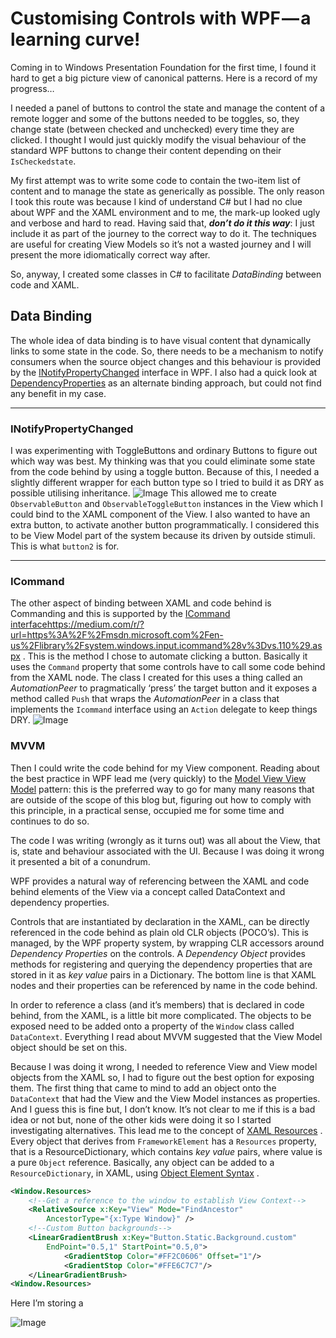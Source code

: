 # Customising Controls with WPF — a learning curve!  
Coming in to Windows Presentation Foundation for the first time, I found it hard to get a big picture view of canonical patterns. Here is a record of my progress…

I needed a panel of buttons to control the state and manage the content of a remote logger and some of the buttons needed to be toggles, so, they change state (between checked and unchecked) every time they are clicked. I thought I would just quickly modify the visual behaviour of the standard WPF buttons to change their content depending on their `IsCheckedstate`.

My first attempt was to write some code to contain the two-item list of content and to manage the state as generically as possible. The only reason I took this route was because I kind of understand C# but I had no clue about WPF and the XAML environment and to me, the mark-up looked ugly and verbose and hard to read. Having said that, _**don’t do it this way**_: I just include it as part of the journey to the correct way to do it. The techniques are useful for creating View Models so it’s not a wasted journey and I will present the more idiomatically correct way after.

So, anyway, I created some classes in C# to facilitate _DataBinding_ between code and XAML.

## Data Binding
The whole idea of data binding is to have visual content that dynamically links to some state in the code. So, there needs to be a mechanism to notify consumers when the source object changes and this behaviour is provided by the [INotifyPropertyChanged](https://medium.com/r/?url=https%3A%2F%2Fmsdn.microsoft.com%2Fen-us%2Flibrary%2Fsystem.componentmodel.inotifypropertychanged%2528v%3Dvs.110%2529.aspx%3Ff%3D255%26MSPPError%3D-2147217396) interface in WPF. I also had a quick look at [DependencyProperties](https://medium.com/r/?url=https%3A%2F%2Fmsdn.microsoft.com%2Fen-us%2Flibrary%2Fms752914%2528v%3Dvs.110%2529.aspx%3Ff%3D255%26MSPPError%3D-2147217396) as an alternate binding approach, but could not find any benefit in my case.


---

### INotifyPropertyChanged  
I was experimenting with ToggleButtons and ordinary Buttons to figure out which way was best. My thinking was that you could eliminate some state from the code behind by using a toggle button. Because of this, I needed a slightly different wrapper for each button type so I tried to build it as DRY as possible utilising inheritance.
![Image](img/INotify.jpg)
This allowed me to create `ObservableButton` and `ObservableToggleButton` instances in the View which I could bind to the XAML component of the View. I also wanted to have an extra button, to activate another button programmatically. I considered this to be View Model part of the system because its driven by outside stimuli. This is what `button2` is for.


---

### ICommand  
The other aspect of binding between XAML and code behind is Commanding and this is supported by the [ICommand interface]()https://medium.com/r/?url=https%3A%2F%2Fmsdn.microsoft.com%2Fen-us%2Flibrary%2Fsystem.windows.input.icommand%28v%3Dvs.110%29.aspx . This is the method I chose to automate clicking a button. Basically it uses the `Command` property that some controls have to call some code behind from the XAML node. The class I created for this uses a thing called an _AutomationPeer_ to pragmatically ‘press’ the target button and it exposes a method called `Push` that wraps the _AutomationPeer_ in a class that implements the `Icommand` interface using an `Action` delegate to keep things DRY.
![Image](img/ICommand.jpg)
### MVVM  
Then I could write the code behind for my View component. Reading about the best practice in WPF lead me (very quickly) to the [Model View View Model](https://medium.com/r/?url=https%3A%2F%2Fmsdn.microsoft.com%2Fen-us%2Flibrary%2Fhh848246.aspx%3Ff%3D255%26MSPPError%3D-2147217396) pattern: this is the preferred way to go for many many reasons that are outside of the scope of this blog but, figuring out how to comply with this principle, in a practical sense, occupied me for some time and continues to do so.

The code I was writing (wrongly as it turns out) was all about the View, that is, state and behaviour associated with the UI. Because I was doing it wrong it presented a bit of a conundrum.

WPF provides a natural way of referencing between the XAML and code behind elements of the View via a concept called DataContext and dependency properties.

Controls that are instantiated by declaration in the XAML, can be directly referenced in the code behind as plain old CLR objects (POCO’s). This is managed, by the WPF property system, by wrapping CLR accessors around _Dependency Properties_ on the controls. A _Dependency Object_ provides methods for registering and querying the dependency properties that are stored in it as _key value_ pairs in a Dictionary. The bottom line is that XAML nodes and their properties can be referenced by name in the code behind.

In order to reference a class (and it’s members) that is declared in code behind, from the XAML, is a little bit more complicated. The objects to be exposed need to be added onto a property of the `Window` class called `DataContext`. Everything I read about MVVM suggested that the View Model object should be set on this.

Because I was doing it wrong, I needed to reference View and View model objects from the XAML so, I had to figure out the best option for exposing them. The first thing that came to mind to add an object onto the `DataContext` that had the View and the View Model instances as properties. And I guess this is fine but, I don’t know. It’s not clear to me if this is a bad idea or not but, none of the other kids were doing it so I started investigating alternatives. This lead me to the concept of [XAML Resources](https://medium.com/r/?url=https%3A%2F%2Fmsdn.microsoft.com%2Fen-us%2Flibrary%2Fms750613%2528v%3Dvs.110%2529.aspx%3Ff%3D255%26MSPPError%3D-2147217396) . Every object that derives from `FrameworkElement` has a `Resources` property, that is a ResourceDictionary, which contains _key value_ pairs, where value is a pure `Object` reference. Basically, any object can be added to a `ResourceDictionary`, in XAML, using [Object Element Syntax](https://medium.com/r/?url=https%3A%2F%2Fmsdn.microsoft.com%2Fen-us%2Flibrary%2Fms788723%28v%3Dvs.110%29.aspx%3Ff%3D255%26mspperror%3D-2147217396%23Anchor_2) .  


```XML
<Window.Resources>
    <!--Get a reference to the window to establish View Context-->
    <RelativeSource x:Key="View" Mode="FindAncestor" 
        AncestorType="{x:Type Window}" />
    <!--Custom Button backgrounds-->
    <LinearGradientBrush x:Key="Button.Static.Background.custom"
        EndPoint="0.5,1" StartPoint="0.5,0">
            <GradientStop Color="#FF2C0606" Offset="1"/>
            <GradientStop Color="#FFE6C7C7"/>
    </LinearGradientBrush>
<Window.Resources>
```

Here I’m storing a 


![Image](img/View.cs.jpg)

